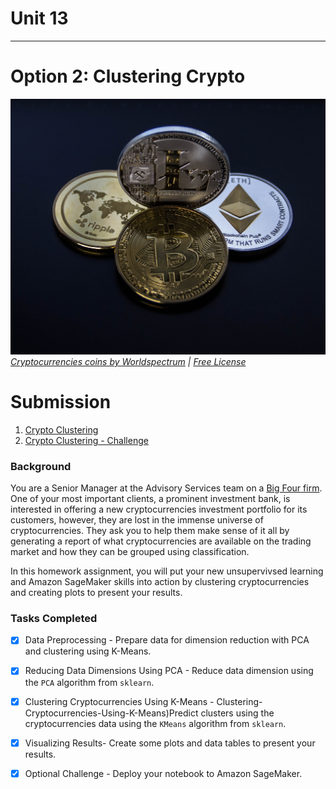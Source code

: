 # Unit 13 
---
# Option 2: Clustering Crypto


![Cryptocurrencies coins](Images/cryptocurrencies-coins.jpg)
_[Cryptocurrencies coins by Worldspectrum](https://www.pexels.com/@worldspectrum?utm_content=attributionCopyText&utm_medium=referral&utm_source=pexels) | [Free License](https://www.pexels.com/photo-license/)_


# Submission 
 1. [Crypto Clustering](submission/crypto_clustering.ipynb)
 2. [Crypto Clustering - Challenge](submission/crypto_clustering_sm.ipynb)

### Background

You are a Senior Manager at the Advisory Services team on a [Big Four firm](https://en.wikipedia.org/wiki/Big_Four_accounting_firms). One of your most important clients, a prominent investment bank, is interested in offering a new cryptocurrencies investment portfolio for its customers, however, they are lost in the immense universe of cryptocurrencies. They ask you to help them make sense of it all by generating a report of what cryptocurrencies are available on the trading market and how they can be grouped using classification.  

In this homework assignment, you will put your new unsupervivsed learning and Amazon SageMaker skills into action by clustering cryptocurrencies and creating plots to present your results.

### Tasks Completed

- [x] Data Preprocessing -  Prepare data for dimension reduction with PCA and clustering using K-Means.

- [x] Reducing Data Dimensions Using PCA - Reduce data dimension using the `PCA` algorithm from `sklearn`.

- [x] Clustering Cryptocurrencies Using K-Means - Clustering-Cryptocurrencies-Using-K-Means)Predict clusters using the cryptocurrencies data using the `KMeans` algorithm from `sklearn`.

- [x] Visualizing Results- Create some plots and data tables to present your results.

- [x] Optional Challenge -  Deploy your notebook to Amazon SageMaker.